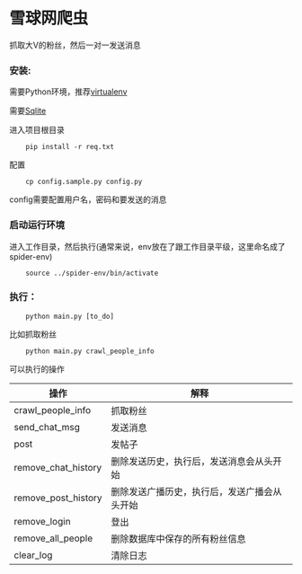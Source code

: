 # 雪球网爬虫

抓取大V的粉丝，然后一对一发送消息

### 安装:

需要Python环境，推荐[virtualenv](https://virtualenv.pypa.io/en/latest/userguide.html#usage)

需要[Sqlite](http://www.runoob.com/sqlite/sqlite-installation.html)

进入项目根目录

        pip install -r req.txt


配置

        cp config.sample.py config.py

config需要配置用户名，密码和要发送的消息


### 启动运行环境

进入工作目录，然后执行(通常来说，env放在了跟工作目录平级，这里命名成了spider-env)

        source ../spider-env/bin/activate

### 执行：

        python main.py [to_do]

比如抓取粉丝

        python main.py crawl_people_info

可以执行的操作

| 操作              | 解释           |
|------------------|----------------|
|crawl_people_info | 抓取粉丝        |
|send_chat_msg     | 发送消息        |
|post              | 发帖子          |
|remove_chat_history  | 删除发送历史，执行后，发送消息会从头开始 |
|remove_post_history  | 删除发送广播历史，执行后，发送广播会从头开始 |
|remove_login      | 登出           |
|remove_all_people | 删除数据库中保存的所有粉丝信息 |
|clear_log         | 清除日志        |
